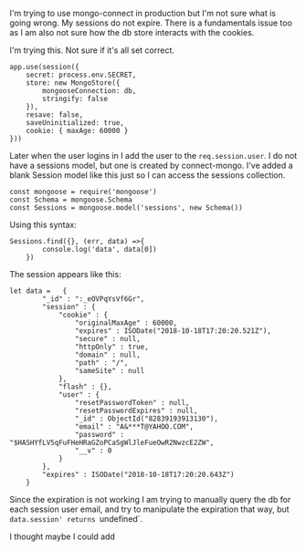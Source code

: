 I'm trying to use mongo-connect in production but I'm not sure what is going wrong. My sessions do not expire. There is a fundamentals issue too as I am also not sure how the db store interacts with the cookies.

I'm trying this. Not sure if it's all set correct.

    app.use(session({
        secret: process.env.SECRET,
        store: new MongoStore({
            mongooseConnection: db,
            stringify: false    
        }),
        resave: false,
        saveUninitialized: true,
        cookie: { maxAge: 60000 }
    }))

Later when the user logins in I add the user to the `req.session.user`. I do not have a sessions model, but one is created by connect-mongo.
I've added a blank Session model like this just so I can access the sessions collection.

    const mongoose = require('mongoose')
    const Schema = mongoose.Schema
    const Sessions = mongoose.model('sessions', new Schema())

Using this syntax:


    Sessions.find({}, (err, data) =>{
            console.log('data', data[0])
        })


The session appears like this:

    let data =   {
            "_id" : ":_eOVPqYsVf6Gr",
            "session" : {
                "cookie" : {
                    "originalMaxAge" : 60000,
                    "expires" : ISODate("2018-10-18T17:20:20.521Z"),
                    "secure" : null,
                    "httpOnly" : true,
                    "domain" : null,
                    "path" : "/",
                    "sameSite" : null
                },
                "flash" : {},
                "user" : {
                    "resetPasswordToken" : null,
                    "resetPasswordExpires" : null,
                    "_id" : ObjectId("82839193913130"),
                    "email" : "A&***T@YAHOO.COM",
                    "password" : "$HASHYfLV5qFuFHeHRaGZoPCaSgWlJleFueOwR2NwzcE2ZW",
                    "__v" : 0
                }
            },
            "expires" : ISODate("2018-10-18T17:20:20.643Z")
        }

Since the expiration is not working I am trying to manually query the db for each session user email, and try to manipulate the expiration that way, but `data.session' returns `undefined`.

I thought maybe I could add  
